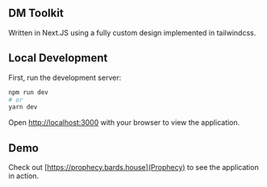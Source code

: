 ## DM Toolkit 

Written in Next.JS using a fully custom design implemented in tailwindcss. 

## Local Development

First, run the development server:

```bash
npm run dev
# or
yarn dev
```

Open [http://localhost:3000](http://localhost:3000) with your browser to view the application.

## Demo
Check out [https://prophecy.bards.house](Prophecy) to see the application in action. 

